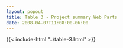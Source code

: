 ```yaml
---
layout: popout
title: Table 3 - Project summary Web Parts
date: 2008-04-07T11:08:00-06:00
---
```


{{< include-html "../table-3.html" >}}
